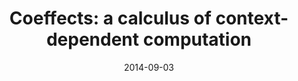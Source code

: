---
type: article
authors:
  - Tomas Petricek
  - Dominic Orchard
  - Alan Mycroft
title: "Coeffects: a calculus of context-dependent computation"
venue: "ICFP 2014"
note: "Proceedings of the 19th ACM SIGPLAN International Conference on
       Functional programming, Gothenburg, Sweden, September 1-3, 2014"
date: 2014-09-03
resource:
  pdf-url: https://www.cs.kent.ac.uk/people/staff/dao7/publ/coeffects-icfp14.pdf
  bibtex: 2014-icfp
---